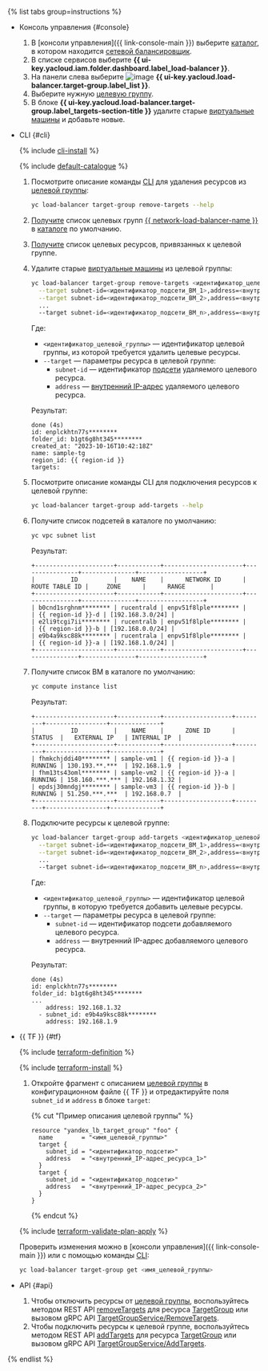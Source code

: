 {% list tabs group=instructions %}

- Консоль управления {#console}

  1. В [консоли управления]({{ link-console-main }}) выберите [каталог](../../resource-manager/concepts/resources-hierarchy.md#folder), в котором находится [сетевой балансировщик](../../network-load-balancer/concepts/index.md).
  1. В списке сервисов выберите **{{ ui-key.yacloud.iam.folder.dashboard.label_load-balancer }}**.
  1. На панели слева выберите ![image](../../_assets/console-icons/target.svg) **{{ ui-key.yacloud.load-balancer.target-group.label_list }}**.
  1. Выберите нужную [целевую группу](../../network-load-balancer/concepts/target-resources.md).
  1. В блоке **{{ ui-key.yacloud.load-balancer.target-group.label_targets-section-title }}** удалите старые [виртуальные машины](../../compute/concepts/vm.md) и добавьте новые.

- CLI {#cli}

  {% include [cli-install](../cli-install.md) %}

  {% include [default-catalogue](../default-catalogue.md) %}

  1. Посмотрите описание команды [CLI](../../cli/) для удаления ресурсов из [целевой группы](../../network-load-balancer/concepts/target-resources.md):

     ```bash
     yc load-balancer target-group remove-targets --help
     ```

  1. [Получите](../../network-load-balancer/operations/target-group-list.md#list) список целевых групп [{{ network-load-balancer-name }}](../../network-load-balancer/) в [каталоге](../../resource-manager/concepts/resources-hierarchy.md#folder) по умолчанию.
  1. [Получите](../../network-load-balancer/operations/target-group-list.md#get) список целевых ресурсов, привязанных к целевой группе.
  1. Удалите старые [виртуальные машины](../../compute/concepts/vm.md) из целевой группы:

     ```bash
     yc load-balancer target-group remove-targets <идентификатор_целевой_группы> \
       --target subnet-id=<идентификатор_подсети_ВМ_1>,address=<внутренний_IP-адрес_ВМ_1> \
       --target subnet-id=<идентификатор_подсети_ВМ_2>,address=<внутренний_IP-адрес_ВМ_2> \
       ...
       --target subnet-id=<идентификатор_подсети_ВМ_n>,address=<внутренний_IP-адрес_ВМ_n>
     ```

     Где:
     * `<идентификатор_целевой_группы>` — идентификатор целевой группы, из которой требуется удалить целевые ресурсы.
     * `--target` — параметры ресурса в целевой группе:
       * `subnet-id` — идентификатор [подсети](../../vpc/concepts/network.md#subnet) удаляемого целевого ресурса.
       * `address` — [внутренний IP-адрес](../../vpc/concepts/address.md#internal-addresses) удаляемого целевого ресурса.

     Результат:

     ```text
     done (4s)
     id: enplckhtn77s********
     folder_id: b1gt6g8ht345********
     created_at: "2023-10-16T10:42:18Z"
     name: sample-tg
     region_id: {{ region-id }}
     targets:
     ```

  1. Посмотрите описание команды CLI для подключения ресурсов к целевой группе:

     ```bash
     yc load-balancer target-group add-targets --help
     ```

  1. Получите список подсетей в каталоге по умолчанию:

     ```bash
     yc vpc subnet list
     ```

     Результат:

      ```text
      +----------------------+------------+----------------------+----------------+---------------+------------------+
      |          ID          |    NAME    |      NETWORK ID      | ROUTE TABLE ID |     ZONE      |      RANGE       |
      +----------------------+------------+----------------------+----------------+---------------+------------------+
      | b0cnd1srghnm******** | rucentrald | enpv51f8lple******** |                | {{ region-id }}-d | [192.168.3.0/24] |
      | e2li9tcgi7ii******** | rucentralb | enpv51f8lple******** |                | {{ region-id }}-b | [192.168.0.0/24] |
      | e9b4a9ksc88k******** | rucentrala | enpv51f8lple******** |                | {{ region-id }}-a | [192.168.1.0/24] |
      +----------------------+------------+----------------------+----------------+---------------+------------------+
      ```

  1. Получите список ВМ в каталоге по умолчанию:

     ```bash
     yc compute instance list
     ```

     Результат:

     ```text
     +----------------------+------------+-------------------+---------+-----------------+--------------+
     |          ID          |    NAME    |      ZONE ID      | STATUS  |   EXTERNAL IP   | INTERNAL IP  |
     +----------------------+------------+-------------------+---------+-----------------+--------------+
     | fhmkchjddi40******** | sample-vm1 | {{ region-id }}-a | RUNNING | 130.193.**.***  | 192.168.1.9  |
     | fhm13ts43oml******** | sample-vm2 | {{ region-id }}-a | RUNNING | 158.160.***.*** | 192.168.1.32 |
     | epdsj30mndgj******** | sample-vm3 | {{ region-id }}-b | RUNNING | 51.250.***.***  | 192.168.0.7  |
     +----------------------+------------+-------------------+---------+-----------------+--------------+
     ```

  1. Подключите ресурсы к целевой группе:

     ```bash
     yc load-balancer target-group add-targets <идентификатор_целевой_группы> \
       --target subnet-id=<идентификатор_подсети_ВМ_1>,address=<внутренний_IP-адрес_ВМ_1> \
       --target subnet-id=<идентификатор_подсети_ВМ_2>,address=<внутренний_IP-адрес_ВМ_2>
       ...
       --target subnet-id=<идентификатор_подсети_ВМ_n>,address=<внутренний_IP-адрес_ВМ_n>
     ```

     Где:
     * `<идентификатор_целевой_группы>` — идентификатор целевой группы, в которую требуется добавить целевые ресурсы.
     * `--target` — параметры ресурса в целевой группе:
       * `subnet-id` — идентификатор подсети добавляемого целевого ресурса.
       * `address` — внутренний IP-адрес добавляемого целевого ресурса.

     Результат:

     ```text
     done (4s)
     id: enplckhtn77s********
     folder_id: b1gt6g8ht345********
     ...
         address: 192.168.1.32
       - subnet_id: e9b4a9ksc88k********
         address: 192.168.1.9
     ```

- {{ TF }} {#tf}

  {% include [terraform-definition](../../_tutorials/_tutorials_includes/terraform-definition.md) %}

  {% include [terraform-install](../../_includes/terraform-install.md) %}

  1. Откройте фрагмент с описанием [целевой группы](../../network-load-balancer/concepts/target-resources.md) в конфигурационном файле {{ TF }} и отредактируйте поля `subnet_id` и `address` в блоке `target`:

     {% cut "Пример описания целевой группы" %}

     ```hcl
     resource "yandex_lb_target_group" "foo" {
       name        = "<имя_целевой_группы>"
       target {
         subnet_id = "<идентификатор_подсети>"
         address   = "<внутренний_IP-адрес_ресурса_1>"
       }
       target {
         subnet_id = "<идентификатор_подсети>"
         address   = "<внутренний_IP-адрес_ресурса_2>"
       }
     }
     ```

     {% endcut %}

  {% include [terraform-validate-plan-apply](../../_tutorials/_tutorials_includes/terraform-validate-plan-apply.md) %}

  Проверить изменения можно в [консоли управления]({{ link-console-main }}) или с помощью команды [CLI](../../cli/):

  ```bash
  yc load-balancer target-group get <имя_целевой_группы>
  ```

- API {#api}

  1. Чтобы отключить ресурсы от [целевой группы](../../network-load-balancer/concepts/target-resources.md), воспользуйтесь методом REST API [removeTargets](../../network-load-balancer/api-ref/TargetGroup/removeTargets.md) для ресурса [TargetGroup](../../network-load-balancer/api-ref/TargetGroup/index.md) или вызовом gRPC API [TargetGroupService/RemoveTargets](../../network-load-balancer/api-ref/grpc/TargetGroup/removeTargets.md).
  1. Чтобы подключить ресурсы к целевой группе, воспользуйтесь методом REST API [addTargets](../../network-load-balancer/api-ref/TargetGroup/addTargets.md) для ресурса [TargetGroup](../../network-load-balancer/api-ref/TargetGroup/index.md) или вызовом gRPC API [TargetGroupService/AddTargets](../../network-load-balancer/api-ref/grpc/TargetGroup/addTargets.md).

{% endlist %}